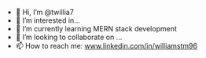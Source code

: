 - 👋 Hi, I’m @twillia7
- 👀 I’m interested in...
- 🌱 I’m currently learning MERN stack development
- 💞️ I’m looking to collaborate on ...
- 📫 How to reach me: www.linkedin.com/in/williamstm96

<!---
twillia7/twillia7 is a ✨ special ✨ repository because its `README.md` (this file) appears on your GitHub profile.
You can click the Preview link to take a look at your changes.
--->
